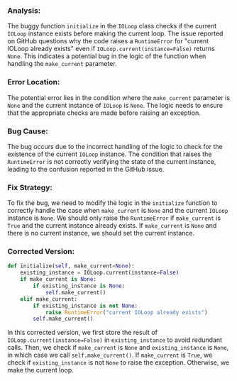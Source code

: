 ### Analysis:
The buggy function `initialize` in the `IOLoop` class checks if the current `IOLoop` instance exists before making the current loop. The issue reported on GitHub questions why the code raises a `RuntimeError` for "current IOLoop already exists" even if `IOLoop.current(instance=False)` returns `None`. This indicates a potential bug in the logic of the function when handling the `make_current` parameter.

### Error Location:
The potential error lies in the condition where the `make_current` parameter is `None` and the current instance of `IOLoop` is `None`. The logic needs to ensure that the appropriate checks are made before raising an exception.

### Bug Cause:
The bug occurs due to the incorrect handling of the logic to check for the existence of the current `IOLoop` instance. The condition that raises the `RuntimeError` is not correctly verifying the state of the current instance, leading to the confusion reported in the GitHub issue.

### Fix Strategy:
To fix the bug, we need to modify the logic in the `initialize` function to correctly handle the case when `make_current` is `None` and the current `IOLoop` instance is `None`. We should only raise the `RuntimeError` if `make_current` is `True` and the current instance already exists. If `make_current` is `None` and there is no current instance, we should set the current instance.

### Corrected Version:
```python
def initialize(self, make_current=None):
    existing_instance = IOLoop.current(instance=False)
    if make_current is None:
        if existing_instance is None:
            self.make_current()
    elif make_current:
        if existing_instance is not None:
            raise RuntimeError("current IOLoop already exists")
        self.make_current()
``` 

In this corrected version, we first store the result of `IOLoop.current(instance=False)` in `existing_instance` to avoid redundant calls. Then, we check if `make_current` is `None` and `existing_instance` is `None`, in which case we call `self.make_current()`. If `make_current` is `True`, we check if `existing_instance` is not `None` to raise the exception. Otherwise, we make the current loop.